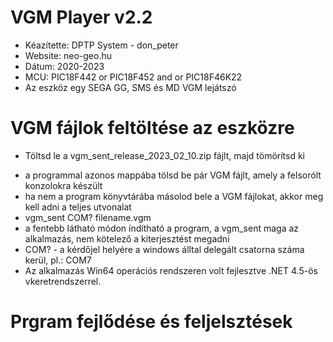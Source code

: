 # VGM Player v2.2
* Kéazítette: DPTP System - don_peter
* Website: neo-geo.hu
* Dátum: 2020-2023
* MCU: PIC18F442 or PIC18F452 and or PIC18F46K22
* Az eszköz egy SEGA GG, SMS és MD VGM lejátszó
# VGM fájlok feltöltése az eszközre
* Töltsd le a vgm_sent_release_2023_02_10.zip fájlt, majd tömörítsd ki
- a programmal azonos mappába tölsd be pár VGM fájlt, amely a felsorólt konzolokra készült
- ha nem a program könyvtárába másolod bele a VGM fájlokat, akkor meg kell adni a teljes utvonalat
- vgm_sent COM? filename.vgm
- a fentebb látható módon índítható a program, a vgm_sent maga az alkalmazás, nem kötelező a kiterjesztést megadni
- COM? - a kérdőjel helyére a windows álltal delegált csatorna száma kerül, pl.: COM7
- Az alkalmazás Win64 operációs rendszeren volt fejlesztve .NET 4.5-ös vkeretrendszerrel.
# Prgram fejlődése és feljelsztések

  
